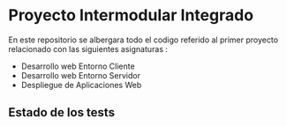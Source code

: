 # Proyecto Intermodular Integrado 
En este repositorio se albergara todo el codigo referido al primer proyecto relacionado con las siguientes asignaturas :    
- Desarrollo web Entorno Cliente
- Desarrollo web Entorno Servidor
- Despliegue de Aplicaciones Web 

## Estado de los tests